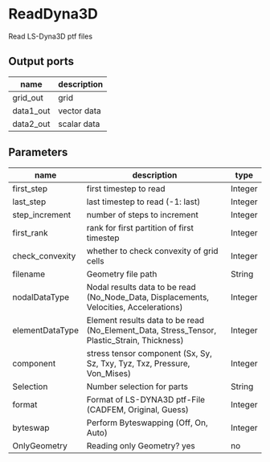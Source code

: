 
# ReadDyna3D
Read LS-Dyna3D ptf files



## Output ports
|name|description|
|-|-|
|grid_out|grid|
|data1_out|vector data|
|data2_out|scalar data|


## Parameters
|name|description|type|
|-|-|-|
|first_step|first timestep to read|Integer|
|last_step|last timestep to read (-1: last)|Integer|
|step_increment|number of steps to increment|Integer|
|first_rank|rank for first partition of first timestep|Integer|
|check_convexity|whether to check convexity of grid cells|Integer|
|filename|Geometry file path|String|
|nodalDataType|Nodal results data to be read (No_Node_Data, Displacements, Velocities, Accelerations)|Integer|
|elementDataType|Element results data to be read (No_Element_Data, Stress_Tensor, Plastic_Strain, Thickness)|Integer|
|component|stress tensor component (Sx, Sy, Sz, Txy, Tyz, Txz, Pressure, Von_Mises)|Integer|
|Selection|Number selection for parts|String|
|format|Format of LS-DYNA3D ptf-File (CADFEM, Original, Guess)|Integer|
|byteswap|Perform Byteswapping (Off, On, Auto)|Integer|
|OnlyGeometry|Reading only Geometry? yes|no|Integer|
